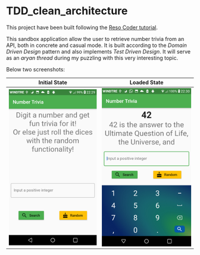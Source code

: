 # TDD_clean_architecture

This project have been built following the [Reso Coder tutorial](https://resocoder.com/flutter-clean-architecture-tdd/).

This sandbox application allow the user to retrieve number trivia from an API, both in concrete and casual mode.
It is built according to the *Domain Driven Design* pattern and also implements *Test Driven Design*. It will serve as an _aryan thread_ during my puzzling with this very interesting topic.

Below two screenshots:

| Initial State | Loaded State |
|:-:|-|
| <img src="https://raw.githubusercontent.com/didof/flutter_TDD_clean_architecture_study/master/screenshots/initial_state.png" width="300"> | <img src="https://raw.githubusercontent.com/didof/flutter_TDD_clean_architecture_study/master/screenshots/example.png" width="300"> |





